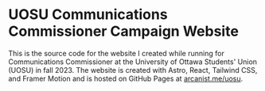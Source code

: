 # UOSU Communications Commissioner Campaign Website

This is the source code for the website I created while running for Communications Commissioner at the University of Ottawa Students' Union (UOSU) in fall 2023. The website is created with Astro, React, Tailwind CSS, and Framer Motion and is hosted on GitHub Pages at [arcanist.me/uosu](https://arcanist.me/uosu).

